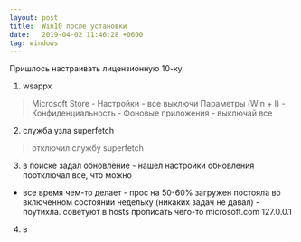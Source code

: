 ```yaml
---
layout: post
title:  Win10 после установки
date:   2019-04-02 11:46:28 +0600
tag: windows
---
```




Пришлось настраивать лицензионную 10-ку.

1. wsappx

> Microsoft Store - Настройки - все выключи
> Параметры (Win + I) - Конфиденциальность - Фоновые приложения - выключай все

2. служба узла superfetch

> отключил службу superfetch

3. в поиске задал обновление - нашел настройки обновления
поотключал все, что можно
- все время чем-то делает - прос на 50-60% загружен
постояла во включенном состоянии недельку 
(никаких задач не давал) - поутихла.
советуют в hosts прописать чего-то
microsoft.com 127.0.0.1

4. в 
